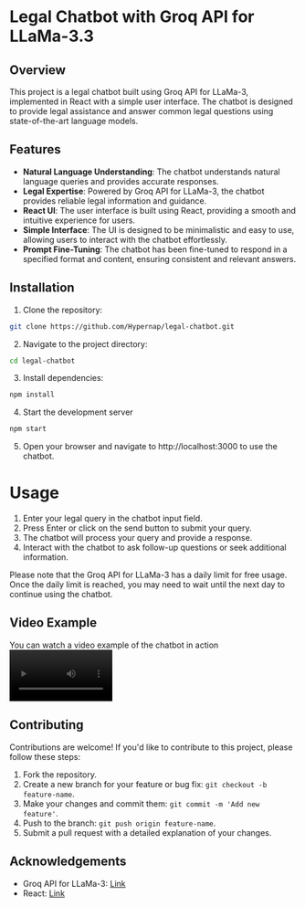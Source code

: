 # Legal Chatbot with Groq API for LLaMa-3.3

## Overview

This project is a legal chatbot built using Groq API for LLaMa-3, implemented in React with a simple user interface. The chatbot is designed to provide legal assistance and answer common legal questions using state-of-the-art language models.

## Features

- **Natural Language Understanding**: The chatbot understands natural language queries and provides accurate responses.
- **Legal Expertise**: Powered by Groq API for LLaMa-3, the chatbot provides reliable legal information and guidance.
- **React UI**: The user interface is built using React, providing a smooth and intuitive experience for users.
- **Simple Interface**: The UI is designed to be minimalistic and easy to use, allowing users to interact with the chatbot effortlessly.
- **Prompt Fine-Tuning**: The chatbot has been fine-tuned to respond in a specified format and content, ensuring consistent and relevant answers.

## Installation

1. Clone the repository:
```bash
git clone https://github.com/Hypernap/legal-chatbot.git
```

2. Navigate to the project directory:
```bash
cd legal-chatbot
```

3. Install dependencies:
```bash
npm install
```

4. Start the development server
```bash
npm start
```

5. Open your browser and navigate to http://localhost:3000 to use the chatbot.

# Usage

1. Enter your legal query in the chatbot input field.
2. Press Enter or click on the send button to submit your query.
3. The chatbot will process your query and provide a response.
4. Interact with the chatbot to ask follow-up questions or seek additional information.

Please note that the Groq API for LLaMa-3 has a daily limit for free usage. Once the daily limit is reached, you may need to wait until the next day to continue using the chatbot.

## Video Example

You can watch a video example of the chatbot in action
<video src='https://github.com/Hypernap/legal-chatbot/assets/112685230/92916f65-0a8e-4402-918f-93d7fbf26a25' width=180/>




## Contributing

Contributions are welcome! If you'd like to contribute to this project, please follow these steps:

1. Fork the repository.
2. Create a new branch for your feature or bug fix: `git checkout -b feature-name`.
3. Make your changes and commit them: `git commit -m 'Add new feature'`.
4. Push to the branch: `git push origin feature-name`.
5. Submit a pull request with a detailed explanation of your changes.


## Acknowledgements

- Groq API for LLaMa-3: [Link](https://www.groq.com/)
- React: [Link](https://reactjs.org/)

